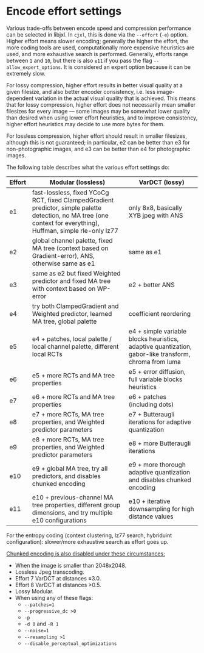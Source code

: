 # Encode effort settings

Various trade-offs between encode speed and compression performance can be selected in libjxl. In `cjxl`, this is done via the `--effort` (`-e`) option.
Higher effort means slower encoding; generally the higher the effort, the more coding tools are used, computationally more expensive heuristics are used,
and more exhaustive search is performed. 
Generally, efforts range between `1` and `10`, but there is also `e11` if you pass the flag `--allow_expert_options`. It is considered an expert option because it can be extremely slow.


For lossy compression, higher effort results in better visual quality at a given filesize, and also better
encoder consistency, i.e. less image-dependent variation in the actual visual quality that is achieved. This means that for lossy compression,
higher effort does not necessarily mean smaller filesizes for every image — some images may be somewhat lower quality than desired when using
lower effort heuristics, and to improve consistency, higher effort heuristics may decide to use more bytes for them.

For lossless compression, higher effort should result in smaller filesizes, although this is not guaranteed;
in particular, e2 can be better than e3 for non-photographic images, and e3 can be better than e4 for photographic images.

The following table describes what the various effort settings do:

|Effort | Modular (lossless) | VarDCT (lossy) |
|-------|--------------------|----------------|
| e1 | fast-lossless, fixed YCoCg RCT, fixed ClampedGradient predictor, simple palette detection, no MA tree (one context for everything), Huffman, simple rle-only lz77 | only 8x8, basically XYB jpeg with ANS |
| e2 | global channel palette, fixed MA tree (context based on Gradient-error), ANS, otherwise same as e1 | same as e1 |
| e3 | same as e2 but fixed Weighted predictor and fixed MA tree with context based on WP-error | e2 + better ANS |
| e4 | try both ClampedGradient and Weighted predictor, learned MA tree, global palette | coefficient reordering |
| e5 | e4 + patches, local palette / local channel palette, different local RCTs | e4 + simple variable blocks heuristics, adaptive quantization, gabor-like transform, chroma from luma |
| e6 | e5 + more RCTs and MA tree properties | e5 + error diffusion, full variable blocks heuristics |
| e7 | e6 + more RCTs and MA tree properties | e6 + patches (including dots) |
| e8 | e7 + more RCTs, MA tree properties, and Weighted predictor parameters | e7 + Butteraugli iterations for adaptive quantization |
| e9 | e8 + more RCTs, MA tree properties, and Weighted predictor parameters | e8 + more Butteraugli iterations |
| e10 | e9 + global MA tree, try all predictors, and disables chunked encoding | e9 + more thorough adaptive quantization and disables chunked encoding |
| e11 | e10 + previous-channel MA tree properties, different group dimensions, and try multiple e10 configurations | e10 + iterative downsampling for high distance values |

For the entropy coding (context clustering, lz77 search, hybriduint configuration): slower/more exhaustive search as effort goes up.

<u>Chunked encoding is also disabled under these circumstances:</u>
* When the image is smaller than 2048x2048.
* Lossless Jpeg transcoding.
* Effort 7 VarDCT at distances ≥3.0.
* Effort 8 VarDCT at distances >0.5.
* Lossy Modular.
* When using any of these flags:
  * `--patches=1`
  * `--progressive_dc >0`
  * `-p`
  * `-d 0` and `-R 1`
  * `--noise=1`
  * `--resampling >1`
  * `--disable_perceptual_optimizations`

